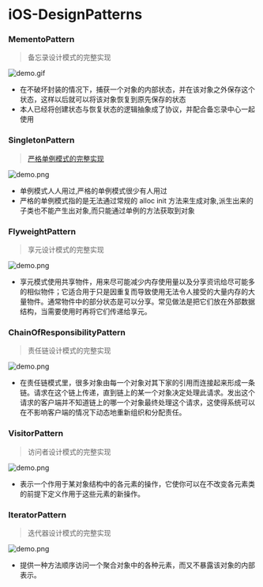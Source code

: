 # iOS-DesignPatterns

### MementoPattern

> 备忘录设计模式的完整实现

![demo.gif](http://images2015.cnblogs.com/blog/607542/201509/607542-20150911211147387-467686442.gif)

* 在不破坏封装的情况下，捕获一个对象的内部状态，并在该对象之外保存这个状态，这样以后就可以将该对象恢复到原先保存的状态
* 本人已经将创建状态与恢复状态的逻辑抽象成了协议，并配合备忘录中心一起使用


### SingletonPattern

> [严格单例模式的完整实现](http://www.cnblogs.com/YouXianMing/p/4709209.html)

![demo.png](http://images0.cnblogs.com/blog2015/607542/201508/062107342681020.png)

* 单例模式人人用过,严格的单例模式很少有人用过
* 严格的单例模式指的是无法通过常规的 alloc init 方法来生成对象,派生出来的子类也不能产生出对象,而只能通过单例的方法获取到对象


### FlyweightPattern

> 享元设计模式的完整实现

![demo.png](http://images2015.cnblogs.com/blog/607542/201510/607542-20151027172216122-262635664.png)

* 享元模式使用共享物件，用来尽可能减少内存使用量以及分享资讯给尽可能多的相似物件；它适合用于只是因重复而导致使用无法令人接受的大量内存的大量物件。通常物件中的部分状态是可以分享。常见做法是把它们放在外部数据结构，当需要使用时再将它们传递给享元。


### ChainOfResponsibilityPattern

> 责任链设计模式的完整实现

![demo.png](http://images2015.cnblogs.com/blog/607542/201510/607542-20151027145216575-700989924.png)

* 在责任链模式里，很多对象由每一个对象对其下家的引用而连接起来形成一条链。请求在这个链上传递，直到链上的某一个对象决定处理此请求。发出这个请求的客户端并不知道链上的哪一个对象最终处理这个请求，这使得系统可以在不影响客户端的情况下动态地重新组织和分配责任。


### VisitorPattern

> 访问者设计模式的完整实现

![demo.png](http://images2015.cnblogs.com/blog/607542/201510/607542-20151027105704513-2073306262.png)

* 表示一个作用于某对象结构中的各元素的操作，它使你可以在不改变各元素类的前提下定义作用于这些元素的新操作。


### IteratorPattern

> 迭代器设计模式的完整实现

![demo.png](http://images2015.cnblogs.com/blog/607542/201510/607542-20151026143404825-134177288.png)

* 提供一种方法顺序访问一个聚合对象中的各种元素，而又不暴露该对象的内部表示。 
